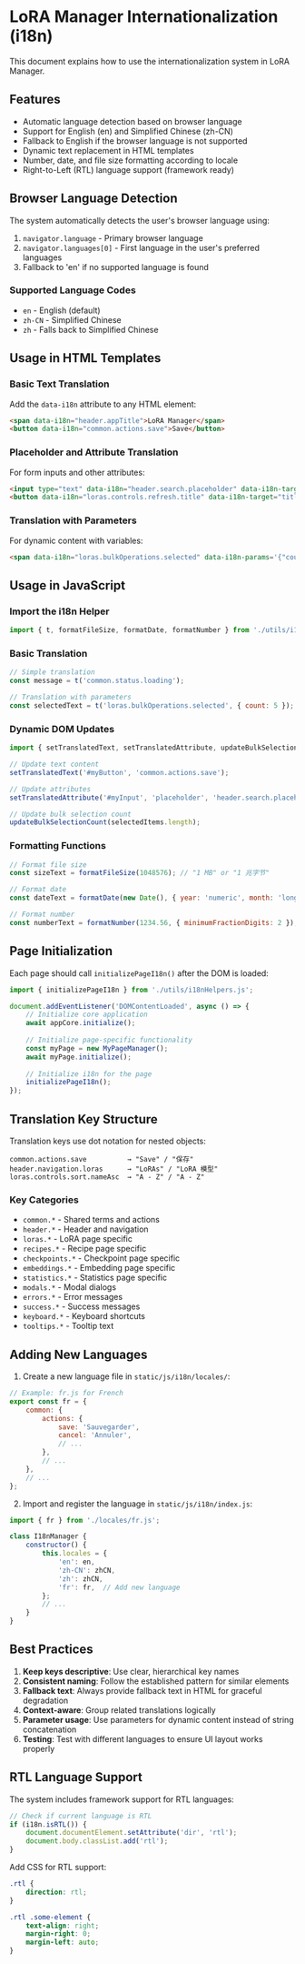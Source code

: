 # LoRA Manager Internationalization (i18n)

This document explains how to use the internationalization system in LoRA Manager.

## Features

- Automatic language detection based on browser language
- Support for English (en) and Simplified Chinese (zh-CN)
- Fallback to English if the browser language is not supported
- Dynamic text replacement in HTML templates
- Number, date, and file size formatting according to locale
- Right-to-Left (RTL) language support (framework ready)

## Browser Language Detection

The system automatically detects the user's browser language using:
1. `navigator.language` - Primary browser language
2. `navigator.languages[0]` - First language in the user's preferred languages
3. Fallback to 'en' if no supported language is found

### Supported Language Codes

- `en` - English (default)
- `zh-CN` - Simplified Chinese
- `zh` - Falls back to Simplified Chinese

## Usage in HTML Templates

### Basic Text Translation

Add the `data-i18n` attribute to any HTML element:

```html
<span data-i18n="header.appTitle">LoRA Manager</span>
<button data-i18n="common.actions.save">Save</button>
```

### Placeholder and Attribute Translation

For form inputs and other attributes:

```html
<input type="text" data-i18n="header.search.placeholder" data-i18n-target="placeholder" placeholder="Search..." />
<button data-i18n="loras.controls.refresh.title" data-i18n-target="title" title="Refresh model list">
```

### Translation with Parameters

For dynamic content with variables:

```html
<span data-i18n="loras.bulkOperations.selected" data-i18n-params='{"count": 5}'>5 selected</span>
```

## Usage in JavaScript

### Import the i18n Helper

```javascript
import { t, formatFileSize, formatDate, formatNumber } from './utils/i18nHelpers.js';
```

### Basic Translation

```javascript
// Simple translation
const message = t('common.status.loading');

// Translation with parameters
const selectedText = t('loras.bulkOperations.selected', { count: 5 });
```

### Dynamic DOM Updates

```javascript
import { setTranslatedText, setTranslatedAttribute, updateBulkSelectionCount } from './utils/i18nHelpers.js';

// Update text content
setTranslatedText('#myButton', 'common.actions.save');

// Update attributes
setTranslatedAttribute('#myInput', 'placeholder', 'header.search.placeholder');

// Update bulk selection count
updateBulkSelectionCount(selectedItems.length);
```

### Formatting Functions

```javascript
// Format file size
const sizeText = formatFileSize(1048576); // "1 MB" or "1 兆字节"

// Format date
const dateText = formatDate(new Date(), { year: 'numeric', month: 'long', day: 'numeric' });

// Format number
const numberText = formatNumber(1234.56, { minimumFractionDigits: 2 });
```

## Page Initialization

Each page should call `initializePageI18n()` after the DOM is loaded:

```javascript
import { initializePageI18n } from './utils/i18nHelpers.js';

document.addEventListener('DOMContentLoaded', async () => {
    // Initialize core application
    await appCore.initialize();
    
    // Initialize page-specific functionality
    const myPage = new MyPageManager();
    await myPage.initialize();
    
    // Initialize i18n for the page
    initializePageI18n();
});
```

## Translation Key Structure

Translation keys use dot notation for nested objects:

```
common.actions.save          → "Save" / "保存"
header.navigation.loras      → "LoRAs" / "LoRA 模型"
loras.controls.sort.nameAsc  → "A - Z" / "A - Z"
```

### Key Categories

- `common.*` - Shared terms and actions
- `header.*` - Header and navigation
- `loras.*` - LoRA page specific
- `recipes.*` - Recipe page specific
- `checkpoints.*` - Checkpoint page specific
- `embeddings.*` - Embedding page specific
- `statistics.*` - Statistics page specific
- `modals.*` - Modal dialogs
- `errors.*` - Error messages
- `success.*` - Success messages
- `keyboard.*` - Keyboard shortcuts
- `tooltips.*` - Tooltip text

## Adding New Languages

1. Create a new language file in `static/js/i18n/locales/`:

```javascript
// Example: fr.js for French
export const fr = {
    common: {
        actions: {
            save: 'Sauvegarder',
            cancel: 'Annuler',
            // ...
        },
        // ...
    },
    // ...
};
```

2. Import and register the language in `static/js/i18n/index.js`:

```javascript
import { fr } from './locales/fr.js';

class I18nManager {
    constructor() {
        this.locales = {
            'en': en,
            'zh-CN': zhCN,
            'zh': zhCN,
            'fr': fr,  // Add new language
        };
        // ...
    }
}
```

## Best Practices

1. **Keep keys descriptive**: Use clear, hierarchical key names
2. **Consistent naming**: Follow the established pattern for similar elements
3. **Fallback text**: Always provide fallback text in HTML for graceful degradation
4. **Context-aware**: Group related translations logically
5. **Parameter usage**: Use parameters for dynamic content instead of string concatenation
6. **Testing**: Test with different languages to ensure UI layout works properly

## RTL Language Support

The system includes framework support for RTL languages:

```javascript
// Check if current language is RTL
if (i18n.isRTL()) {
    document.documentElement.setAttribute('dir', 'rtl');
    document.body.classList.add('rtl');
}
```

Add CSS for RTL support:

```css
.rtl {
    direction: rtl;
}

.rtl .some-element {
    text-align: right;
    margin-right: 0;
    margin-left: auto;
}
```
